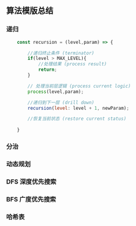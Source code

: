 ## 算法模版总结

### 递归

```js
    const recursion = (level,param) => {

        //递归终止条件 (terminator)
        if(level > MAX_LEVEL){
            //处理结果 (process result)
            return;
        }

        // 处理当前层逻辑 (process current logic)
        process(level,param);

        //递归到下一层 (drill down)
        recursion(level: level + 1, newParam);

        //恢复当前状态 (restore current status)
        
    }
```

### 分治



### 动态规划



### DFS 深度优先搜索



### BFS 广度优先搜索



### 哈希表